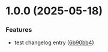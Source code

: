 # 1.0.0 (2025-05-18)


### Features

* test changelog entry ([6b90bb4](https://github.com/eaprelsky/nocturna-wheel/commit/6b90bb475fa2a11758856427fa794de071385579))
